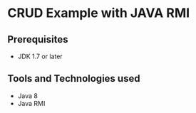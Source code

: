 # CRUD Example with JAVA RMI

## Prerequisites
- JDK 1.7 or later

## Tools and Technologies used
- Java 8
- Java RMI
